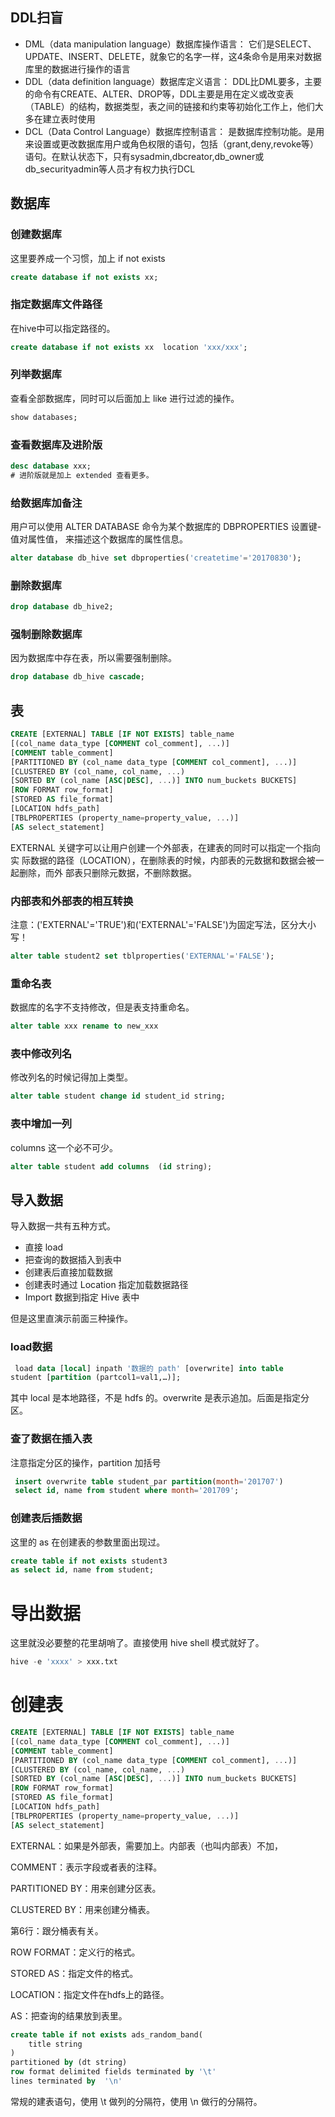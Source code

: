 ## DDL扫盲

- DML（data manipulation language）数据库操作语言：
      它们是SELECT、UPDATE、INSERT、DELETE，就象它的名字一样，这4条命令是用来对数据库里的数据进行操作的语言
- DDL（data definition language）数据库定义语言：
      DDL比DML要多，主要的命令有CREATE、ALTER、DROP等，DDL主要是用在定义或改变表（TABLE）的结构，数据类型，表之间的链接和约束等初始化工作上，他们大多在建立表时使用
- DCL（Data Control Language）数据库控制语言：
      是数据库控制功能。是用来设置或更改数据库用户或角色权限的语句，包括（grant,deny,revoke等）语句。在默认状态下，只有sysadmin,dbcreator,db_owner或db_securityadmin等人员才有权力执行DCL

## 数据库

### 创建数据库

这里要养成一个习惯，加上 if not exists

```sql
create database if not exists xx;
```

### 指定数据库文件路径

在hive中可以指定路径的。

```sql
create database if not exists xx  location 'xxx/xxx';
```

### 列举数据库

查看全部数据库，同时可以后面加上 like 进行过滤的操作。

```sql
show databases;
```

### 查看数据库及进阶版

```sql
desc database xxx;
# 进阶版就是加上 extended 查看更多。
```

### 给数据库加备注

用户可以使用 ALTER DATABASE 命令为某个数据库的 DBPROPERTIES 设置键-值对属性值， 来描述这个数据库的属性信息。

```sql
alter database db_hive set dbproperties('createtime'='20170830');
```

### 删除数据库

```sql
drop database db_hive2;
```

### 强制删除数据库

因为数据库中存在表，所以需要强制删除。

```sql
drop database db_hive cascade;
```

## 表

```sql
CREATE [EXTERNAL] TABLE [IF NOT EXISTS] table_name
[(col_name data_type [COMMENT col_comment], ...)]
[COMMENT table_comment]
[PARTITIONED BY (col_name data_type [COMMENT col_comment], ...)]
[CLUSTERED BY (col_name, col_name, ...)
[SORTED BY (col_name [ASC|DESC], ...)] INTO num_buckets BUCKETS]
[ROW FORMAT row_format]
[STORED AS file_format]
[LOCATION hdfs_path]
[TBLPROPERTIES (property_name=property_value, ...)]
[AS select_statement]
```

EXTERNAL 关键字可以让用户创建一个外部表，在建表的同时可以指定一个指向实 际数据的路径（LOCATION），在删除表的时候，内部表的元数据和数据会被一起删除，而外 部表只删除元数据，不删除数据。



### 内部表和外部表的相互转换

注意：('EXTERNAL'='TRUE')和('EXTERNAL'='FALSE')为固定写法，区分大小写！

```sql
alter table student2 set tblproperties('EXTERNAL'='FALSE');
```

### 重命名表

数据库的名字不支持修改，但是表支持重命名。

```sql
alter table xxx rename to new_xxx
```

### 表中修改列名

修改列名的时候记得加上类型。

```sql
alter table student change id student_id string;
```

### 表中增加一列

columns 这一个必不可少。

```sql
alter table student add columns  (id string);
```



## 导入数据

导入数据一共有五种方式。

- 直接 load
- 把查询的数据插入到表中
- 创建表后直接加载数据
- 创建表时通过  Location 指定加载数据路径
-  Import 数据到指定 Hive 表中

但是这里直演示前面三种操作。

### load数据

```sql
 load data [local] inpath '数据的 path' [overwrite] into table 
student [partition (partcol1=val1,…)];
```

其中 local 是本地路径，不是 hdfs 的。overwrite 是表示追加。后面是指定分区。

### 查了数据在插入表

注意指定分区的操作，partition 加括号

```sql
 insert overwrite table student_par partition(month='201707')
 select id, name from student where month='201709';
```

### 创建表后插数据

这里的 as 在创建表的参数里面出现过。

```sql
create table if not exists student3
as select id, name from student;
```

# 导出数据

这里就没必要整的花里胡哨了。直接使用 hive shell 模式就好了。

```sql
hive -e 'xxxx' > xxx.txt
```

# 创建表

```sql
CREATE [EXTERNAL] TABLE [IF NOT EXISTS] table_name
[(col_name data_type [COMMENT col_comment], ...)]
[COMMENT table_comment]
[PARTITIONED BY (col_name data_type [COMMENT col_comment], ...)]
[CLUSTERED BY (col_name, col_name, ...)
[SORTED BY (col_name [ASC|DESC], ...)] INTO num_buckets BUCKETS]
[ROW FORMAT row_format]
[STORED AS file_format]
[LOCATION hdfs_path]
[TBLPROPERTIES (property_name=property_value, ...)]
[AS select_statement]
```

EXTERNAL：如果是外部表，需要加上。内部表（也叫内部表）不加，

COMMENT：表示字段或者表的注释。

PARTITIONED BY：用来创建分区表。

CLUSTERED BY：用来创建分桶表。

第6行：跟分桶表有关。

ROW FORMAT：定义行的格式。

STORED AS：指定文件的格式。

LOCATION：指定文件在hdfs上的路径。

AS：把查询的结果放到表里。

```sql
create table if not exists ads_random_band(
    title string
)
partitioned by (dt string)
row format delimited fields terminated by '\t'
lines terminated by  '\n'
```

常规的建表语句，使用  \t 做列的分隔符，使用 \n 做行的分隔符。 
